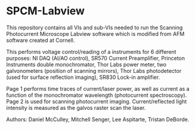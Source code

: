 # SPCM-Labview
This repository contains all VIs and sub-VIs needed to run the Scanning Photocurrent Microscope Labview software which is modified from AFM software created at Cornell.

This performs voltage control/reading of a instruments for 6 different purposes: NI DAQ (AI/AO control), SR570 Current Preamplifier, Princeton Instruments double monochromator, Thor Labs power meter, two galvonometers (position of scanning mirrors), Thor Labs photodetector (used for surface reflection imaging), SR830 Lock-in amplifier.

Page 1 performs time traces of current/laser power, as well as current as a function of the monochromator wavelength (photocurrent spectroscopy). 
Page 2 is used for scanning photocurrent imaging. Current/reflected light intensity is measured as the galvos raster scan the laser.

Authors: Daniel McCulley, Mitchell Senger, Lee Aspitarte, Tristan DeBorde.

